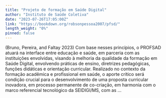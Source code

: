 ```yaml
---
title: "Projeto de formação em Saúde Digital"
author: "Instituto de Saúde Coletiva"
date: "2023-07-26T17:05:00Z"
link: "https://bookdown.org/robsonpessoa2007/pfsd/"
length_weight: "0%"
pinned: false
---
```


(Bruno, Pereira, and Faltay 2023) Com base nesses princípios, o PROFSAD atuará na interface entre educação e saúde, em parceria com as instituições envolvidas, visando à melhoria da qualidade da formação em Saúde Digital, envolvendo práticas de ensino, diretrizes pedagógicas, funções didáticas e orientação curricular. Realizado no contexto da formação acadêmica e profissional em saúde, o aporte crítico será condição crucial para o desenvolvimento de uma proposta curricular inovadora, em processo permanente de co-criação, em harmonia com o marco referencial tecnológico da SEIDIGI/MS, com as ...
